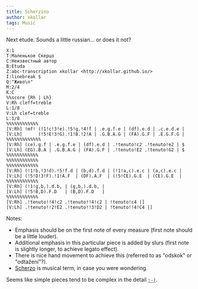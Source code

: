 ```yaml
---
title: Scherzino
author: xkollar
tags: Music
---
```

Next étude. Sounds a little russian... or does it not?

~~~ {.abc-render}
X:1
T:Mаленькoе Скерцо
C:Неизвестный автор
B:Etuda
Z:abc-transcription xkollar <http://xkollar.github.io/>
I:linebreak $
Q:"Живо\n"
M:2/4
K:C
%%score {Rh | Lh}
V:Rh cleff=treble
L:1/8
V:Lh clef=treble
L:1/8
%%%%%%%%%%%%
[V:Rh] !mf! (!1!c!3!e).!5!g.!4!f | .e.g.f.e | (df).e.d | .c.e.d.e |
[V:Lh]      (!5!E!3!G).!1!B.!2!A | .G.B.A.G | (FA).G.F | .E.G.F.G |
%%%%%%%%%%%%%
[V:Rh] (ce).g.f | .e.g.f.e | (df).e.d | .!tenuto!c2 .!tenuto!e2 | $
[V:Lh] (EG).B.A | .G.B.A.G | (FA).G.F | .!tenuto!E2 .!tenuto!G2 | $
%%%%%%%%%%%%
%%%%%%%%%%%%
%%%%%%%%%%%%
[V:Rh] (!1!b,!3!d).!5!f.d | (b,d).f.d | (!1!a,c).e.c | (a,c).e.c |
[V:Lh] (!5!D!3!F).!1!A.F  | (DF).A.F  | (!5!CE).G.E  | (CE).G.E  |
%%%%%%%%%%%%
[V:Rh] (!1!g,b,).d.b, | (g,b,).d.b, |
[V:Lh] (!5!B,D).F.D   | (B,D).F.D   | 
%%%%%%%%%%%%
[V:Rh] .!tenuto!!4!c2 .!tenuto!!4!c2 | !tenuto!c4 |]
[V:Lh] .!tenuto!!2!E2 .!tenuto!!3!D2 | !tenuto!!4!C4 |]
~~~

Notes:

* Emphasis should be on the first note of every measure
  (first note should be a little louder).
* Additional emphasis in this particular piece is added by slurs (first note
  is slightly longer, to achieve legato effect).
* There is nice hand movement to achieve this (referred to as "odskok" or "odtažení"?).
* [Scherzo][wiki:Scherzo] is musical term, in case you were wondering.

Seems like simple pieces tend to be complex in the detail <abbr title="☺️ :smiling_face:">`:-)`</abbr>.

[wiki:Scherzo]: https://en.wikipedia.org/wiki/Scherzo
